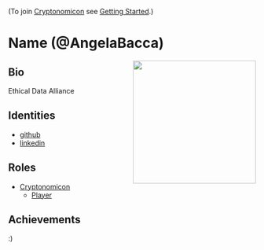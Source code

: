 (To join [Cryptonomicon](https://cryptotechguru.github.io/Cryptonomicon/) see [Getting Started](Getting-Started.md).)

# Name (@AngelaBacca)

<img align="right" width="250" src="avatar.png">

## Bio

Ethical Data Alliance 

## Identities
* [github](https://github.com/angelabacca)
* [linkedin](https://www.linkedin.com/in/angelabacca/)

## Roles
* [Cryptonomicon](https://cryptotechguru.github.io/Cryptonomicon/)
  * [Player](https://cryptotechguru.github.io/Cryptonomicon/Roles/Player)
  
## Achievements
:)
